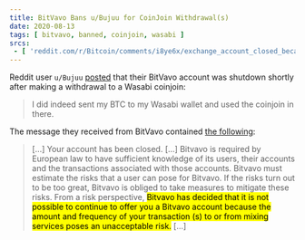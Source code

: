 ```yaml
---
title: BitVavo Bans u/Bujuu for CoinJoin Withdrawal(s)
date: 2020-08-13
tags: [ bitvavo, banned, coinjoin, wasabi ]
srcs:
 - [ 'reddit.com/r/Bitcoin/comments/i8ye6x/exchange_account_closed_because_of_risk_profile/', 'archive.ph/UOGev' ]
---
```


Reddit user `u/Bujuu`
[posted](https://archive.ph/UOGev#selection-2029.0-2029.76) that their BitVavo
account was shutdown shortly after making a withdrawal to a Wasabi coinjoin:

> I did indeed sent my BTC to my Wasabi wallet and used the coinjoin in there.

The message they received from BitVavo contained [the
following](https://archive.ph/UOGev#selection-2039.0-2039.616):

> [...] Your account has been closed. [...]
> Bitvavo is required by European law to have sufficient knowledge of its
> users, their accounts and the transactions associated with those accounts.
> Bitvavo must estimate the risks that a user can pose for Bitvavo. If the
> risks turn out to be too great, Bitvavo is obliged to take measures to
> mitigate these risks. From a risk perspective, <mark>Bitvavo has decided that it is
> not possible to continue to offer you a Bitvavo account because the amount
> and frequency of your transaction (s) to or from mixing services poses an
> unacceptable risk.</mark> [...]
